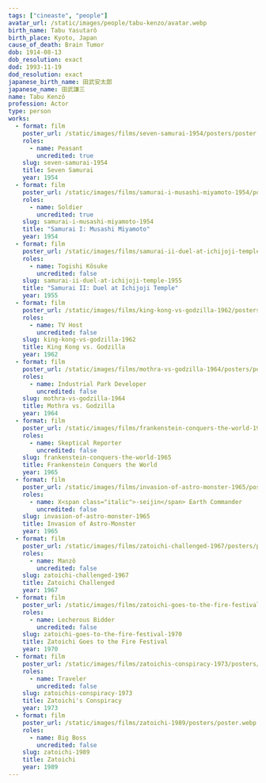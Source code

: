 ```yaml
---
tags: ["cineaste", "people"]
avatar_url: /static/images/people/tabu-kenzo/avatar.webp
birth_name: Tabu Yasutarô
birth_place: Kyoto, Japan
cause_of_death: Brain Tumor
dob: 1914-08-13
dob_resolution: exact
dod: 1993-11-19
dod_resolution: exact
japanese_birth_name: 田武安太郎
japanese_name: 田武謙三
name: Tabu Kenzô
profession: Actor
type: person
works:
  - format: film
    poster_url: /static/images/films/seven-samurai-1954/posters/poster.webp
    roles:
      - name: Peasant
        uncredited: true
    slug: seven-samurai-1954
    title: Seven Samurai
    year: 1954
  - format: film
    poster_url: /static/images/films/samurai-i-musashi-miyamoto-1954/posters/poster.webp
    roles:
      - name: Soldier
        uncredited: true
    slug: samurai-i-musashi-miyamoto-1954
    title: "Samurai I: Musashi Miyamoto"
    year: 1954
  - format: film
    poster_url: /static/images/films/samurai-ii-duel-at-ichijoji-temple-1955/posters/poster.webp
    roles:
      - name: Togishi Kôsuke
        uncredited: false
    slug: samurai-ii-duel-at-ichijoji-temple-1955
    title: "Samurai II: Duel at Ichijoji Temple"
    year: 1955
  - format: film
    poster_url: /static/images/films/king-kong-vs-godzilla-1962/posters/poster.webp
    roles:
      - name: TV Host
        uncredited: false
    slug: king-kong-vs-godzilla-1962
    title: King Kong vs. Godzilla
    year: 1962
  - format: film
    poster_url: /static/images/films/mothra-vs-godzilla-1964/posters/poster.webp
    roles:
      - name: Industrial Park Developer
        uncredited: false
    slug: mothra-vs-godzilla-1964
    title: Mothra vs. Godzilla
    year: 1964
  - format: film
    poster_url: /static/images/films/frankenstein-conquers-the-world-1965/posters/poster.webp
    roles:
      - name: Skeptical Reporter
        uncredited: false
    slug: frankenstein-conquers-the-world-1965
    title: Frankenstein Conquers the World
    year: 1965
  - format: film
    poster_url: /static/images/films/invasion-of-astro-monster-1965/posters/poster.webp
    roles:
      - name: X<span class="italic">-seijin</span> Earth Commander
        uncredited: false
    slug: invasion-of-astro-monster-1965
    title: Invasion of Astro-Monster
    year: 1965
  - format: film
    poster_url: /static/images/films/zatoichi-challenged-1967/posters/poster.webp
    roles:
      - name: Manzô
        uncredited: false
    slug: zatoichi-challenged-1967
    title: Zatoichi Challenged
    year: 1967
  - format: film
    poster_url: /static/images/films/zatoichi-goes-to-the-fire-festival-1970/posters/poster.webp
    roles:
      - name: Lecherous Bidder
        uncredited: false
    slug: zatoichi-goes-to-the-fire-festival-1970
    title: Zatoichi Goes to the Fire Festival
    year: 1970
  - format: film
    poster_url: /static/images/films/zatoichis-conspiracy-1973/posters/poster.webp
    roles:
      - name: Traveler
        uncredited: false
    slug: zatoichis-conspiracy-1973
    title: Zatoichi's Conspiracy
    year: 1973
  - format: film
    poster_url: /static/images/films/zatoichi-1989/posters/poster.webp
    roles:
      - name: Big Boss
        uncredited: false
    slug: zatoichi-1989
    title: Zatoichi
    year: 1989
---
```

